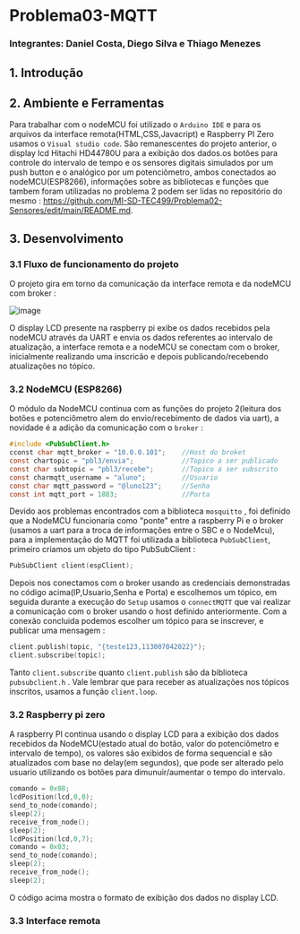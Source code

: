 # Problema03-MQTT

### Integrantes: Daniel Costa, Diego Silva e Thiago Menezes

## 1. Introdução 

## 2. Ambiente e Ferramentas

Para trabalhar com o nodeMCU foi utilizado o `Arduino IDE` e para os arquivos da interface remota(HTML,CSS,Javacript) e Raspberry PI Zero usamos o `Visual studio code`. São remanescentes do projeto anterior, o display lcd Hitachi HD44780U para a exibição dos dados.os botões para controle do intervalo de tempo e os sensores digitais simulados por um push button e o analógico por um potenciômetro, ambos conectados ao nodeMCU(ESP8266), informações sobre as bibliotecas e funções que tambem foram utilizadas no problema 2 podem ser lidas no repositório do mesmo : https://github.com/MI-SD-TEC499/Problema02-Sensores/edit/main/README.md.

## 3. Desenvolvimento

### 3.1 Fluxo de funcionamento do projeto

O projeto gira em torno da comunicação da interface remota e da nodeMCU com broker : 

![image](https://user-images.githubusercontent.com/111393549/206805086-a4084bf9-8318-4a09-b39b-5a604e94e8b6.png)

O display LCD presente na raspberry pi exibe os dados recebidos pela nodeMCU através da UART e envia os dados referentes ao intervalo de atualização, a interface remota e a nodeMCU se conectam com o broker, inicialmente realizando uma inscricão e depois publicando/recebendo atualizações no tópico.

### 3.2 NodeMCU (ESP8266)

O módulo da NodeMCU continua com as funções do projeto 2(leitura dos botões e potenciômetro alem do envio/recebimento de dados via uart), a novidade é a adição da 
comunicação com o `broker` :
```c
#include <PubSubClient.h>
cconst char mqtt_broker = "10.0.0.101";    //Host do broket
const chartopic = "pbl3/envia";            //Topico a ser publicado
const char subtopic = "pbl3/recebe";       //Topico a ser subscrito 
const charmqtt_username = "aluno";         //Usuario
const char mqtt_password = "@luno123";     //Senha
const int mqtt_port = 1883;                //Porta
```
Devido aos problemas encontrados com a biblioteca `mosquitto` , foi definido que a NodeMCU funcionaria como "ponte" entre a raspberry Pi e o broker 
(usamos a uart para a troca de informações entre o SBC e o NodeMcu), para a implementação do MQTT foi utilizada
a biblioteca `PubSubClient`, primeiro criamos um objeto do tipo PubSubClient :

```c
PubSubClient client(espClient);
```

Depois nos conectamos com o broker usando as credenciais demonstradas no código acima(IP,Usuario,Senha e Porta) e escolhemos um tópico,
em seguida durante a execução do `Setup` usamos o `connectMQTT` que vai realizar a comunicação com o broker usando o host definido anteriormente.
Com a conexão concluida podemos escolher um tópico para se inscrever, e publicar uma mensagem :
```c
client.publish(topic, "{teste123,113007042022}"); 
client.subscribe(topic);
```
Tanto `client.subscribe` quanto `client.publish` são da biblioteca `pubsubclient.h` . Vale lembrar que para receber as atualizações nos tópicos inscritos, usamos a função `client.loop`.
### 3.2 Raspberry pi zero

A raspberry PI continua usando o display LCD para a exibição dos dados recebidos da NodeMCU(estado atual do botão, valor do potenciômetro e intervalo de tempo), os valores são exibidos de forma sequencial e são atualizados com base no delay(em segundos), que pode ser alterado pelo usuario utilizando os botões para dimunuir/aumentar o tempo do intervalo.

```c
comando = 0x08;
lcdPosition(lcd,0,0);
send_to_node(comando);
sleep(2);
receive_from_node();
sleep(2);
lcdPosition(lcd,0,7);
comando = 0x03;
send_to_node(comando);
sleep(2);
receive_from_node();           
sleep(2);
```
O código acima mostra o formato de exibição dos dados no display LCD.

### 3.3 Interface remota


